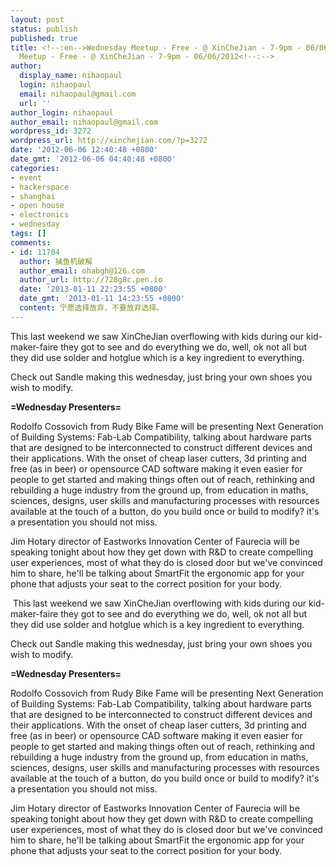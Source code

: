 ```yaml
---
layout: post
status: publish
published: true
title: <!--:en-->Wednesday Meetup - Free - @ XinCheJian - 7-9pm - 06/06/2012<!--:--><!--:zh-->Wednesday
  Meetup - Free - @ XinCheJian - 7-9pm - 06/06/2012<!--:-->
author:
  display_name: nihaopaul
  login: nihaopaul
  email: nihaopaul@gmail.com
  url: ''
author_login: nihaopaul
author_email: nihaopaul@gmail.com
wordpress_id: 3272
wordpress_url: http://xinchejian.com/?p=3272
date: '2012-06-06 12:40:48 +0800'
date_gmt: '2012-06-06 04:40:48 +0800'
categories:
- event
- hackerspace
- shanghai
- open house
- electronics
- wednesday
tags: []
comments:
- id: 11704
  author: 捕鱼机破解
  author_email: ohabgh@126.com
  author_url: http://728g8c.pen.io
  date: '2013-01-11 22:23:55 +0800'
  date_gmt: '2013-01-11 14:23:55 +0800'
  content: 宁愿选择放弃，不要放弃选择。
---
```

<p><!--:en-->This last weekend we saw XinCheJian overflowing with kids during our kid-maker-faire they got to see and do everything we do, well, ok not all but they did use solder and hotglue which is a key ingredient to everything.</p>
<p>Check out Sandle making this wednesday, just bring your own shoes you wish to modify.</p>
<p><strong>=Wednesday Presenters=</strong></p>
<p>Rodolfo Cossovich from Rudy Bike Fame will be presenting Next Generation of Building Systems: Fab-Lab Compatibility, talking about hardware parts that are designed to be interconnected to construct different devices and their applications. With the onset of cheap laser cutters, 3d printing and free (as in beer) or opensource CAD software making it even easier for people to get started and making things often out of reach, rethinking and rebuilding a huge industry from the ground up, from education in maths, sciences, designs, user skills and manufacturing processes with resources available at the touch of a button, do you build once or build to modify? it's a presentation you should not miss.</p>
<p>Jim Hotary director of Eastworks Innovation Center of Faurecia will be speaking tonight about how they get down with R&amp;D to create compelling user experiences, most of what they do is closed door but we've convinced him to share, he'll be talking about SmartFit the ergonomic app for your phone that adjusts your seat to the correct position for your body.</p>
<p>&nbsp;<!--:--><!--:zh-->This last weekend we saw XinCheJian overflowing with kids during our kid-maker-faire they got to see and do everything we do, well, ok not all but they did use solder and hotglue which is a key ingredient to everything.</p>
<p>Check out Sandle making this wednesday, just bring your own shoes you wish to modify.</p>
<p><strong>=Wednesday Presenters=</strong></p>
<p>Rodolfo Cossovich from Rudy Bike Fame will be presenting Next Generation of Building Systems: Fab-Lab Compatibility, talking about hardware parts that are designed to be interconnected to construct different devices and their applications. With the onset of cheap laser cutters, 3d printing and free (as in beer) or opensource CAD software making it even easier for people to get started and making things often out of reach, rethinking and rebuilding a huge industry from the ground up, from education in maths, sciences, designs, user skills and manufacturing processes with resources available at the touch of a button, do you build once or build to modify? it's a presentation you should not miss.</p>
<p>Jim Hotary director of Eastworks Innovation Center of Faurecia will be speaking tonight about how they get down with R&amp;D to create compelling user experiences, most of what they do is closed door but we've convinced him to share, he'll be talking about SmartFit the ergonomic app for your phone that adjusts your seat to the correct position for your body.</p>
<p>&nbsp;<!--:--></p>
